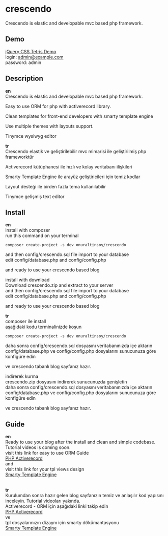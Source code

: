 # crescendo
Crescendo is elastic and developable mvc based php framework.
## Demo
[jQuery CSS Tetris Demo](http://www.onuraltinsoy.com/crescendo)<br>
login: admin@example.com<br>
password: admin<br>
## Description
**en**<br>
Crescendo is elastic and developable mvc based php framework.

Easy to use ORM for php with activerecord library.

Clean templates for front-end developers with smarty template engine

Use multiple themes with layouts support.

Tinymce wysiwyg editor
<br>

**tr**<br>
Crescendo elastik ve geliştirilebilir mvc mimarisi ile geliştirilmiş php frameworktür

Activerecord kütüphanesi ile hızlı ve kolay veritabanı ilişkileri

Smarty Template Engine ile arayüz geliştiricileri için temiz kodlar

Layout desteği ile birden fazla tema kullanılabilir

Tinymce gelişmiş text editor
## Install
**en**<br>
install with composer<br>
run this command on your terminal
```
composer create-project -s dev onuraltinsoy/crescendo
```
and then config/crescendo.sql file import to your database<br>
edit config/database.php and config/config.php<br>

and ready to use your crescendo based blog<br>

install with download<br>
Download crescendo.zip and extract to your server<br>
and then config/crescendo.sql file import to your database<br>
edit config/database.php and config/config.php<br>

and ready to use your crescendo based blog<br>




**tr**<br>
composer ile install<br>
aşağıdaki kodu terminalinizde koşun
```
composer create-project -s dev onuraltinsoy/crescendo
```
daha sonra config/crescendo.sql dosyasını veritabanınızda içe aktarın<br>
config/database.php ve config/config.php dosyalarını sunucunuza göre konfigüre edin<br>

ve crescendo tabanlı blog sayfanız hazır.<br>

indirerek kurma<br>
crescendo.zip dosyasını indirerek sunucunuzda genişletin<br>
daha sonra config/crescendo.sql dosyasını veritabanınızda içe aktarın<br>
config/database.php ve config/config.php dosyalarını sunucunuza göre konfigüre edin<br>

ve crescendo tabanlı blog sayfanız hazır.<br>
## Guide
**en**<br>
Ready to use your blog after the install and clean and simple codebase. Tutorial videos is coming soon.<br>
visit this link for easy to use ORM Guide<br>
[PHP Activerecord](http://www.phpactiverecord.org/projects/main/wiki)<br>
and<br>
visit this link for your tpl views design<br>
[Smarty Template Engine](http://www.smarty.net/docs/en/)<br>
<br>

**tr**<br>
Kurulumdan sonra hazır gelen blog sayfanızın temiz ve anlaşılır kod yapısını inceleyin. Tutorial videoları yakında.<br>
Activerecord - ORM için aşağıdaki linki takip edin<br>
[PHP Activerecord](http://www.phpactiverecord.org/projects/main/wiki)<br>
ve<br>
tpl dosyalarınızın dizaynı için smarty dökümantasyonu<br>
[Smarty Template Engine](http://www.smarty.net/docs/en/)
<br>
